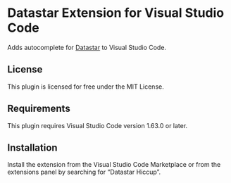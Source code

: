 # Datastar Extension for Visual Studio Code

Adds autocomplete for [Datastar](https://data-star.dev/) to Visual Studio Code.

## License

This plugin is licensed for free under the MIT License.

## Requirements

This plugin requires Visual Studio Code version 1.63.0 or later.

## Installation

Install the extension from the Visual Studio Code Marketplace or from the extensions panel by searching for “Datastar Hiccup”.